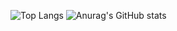 ![Top Langs](https://github-readme-stats.vercel.app/api/top-langs/?username=blobbo7&layout=compact)
![Anurag's GitHub stats](https://github-readme-stats.vercel.app/api?username=blobbo7&show_icons=true&theme=radical)
